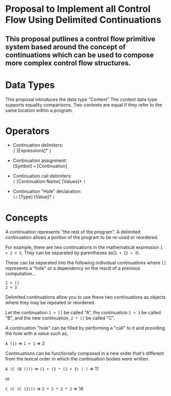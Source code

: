 Proposal to Implement all Control Flow Using Delimited Continuations
===

This proposal putlines a control flow primitive system based around the concept of continuations which can be used to compose more complex control flow structures.
---

# Data Types

This proposal introduces the data type "Context"
The context data type supports equality comparisons.
Two contexts are equal if they refer to the same location within a program.

# Operators

* Continuation delimiters: \
`{` [Expressions]* `}`

* Continuation assignment:\
 [Symbol] `=` [Continuation]

* Continuation call delimiters:\
`(` [Continuation Name] [Values]* `)`

* Continuation "Hole" declaration:\
 `(/` [Type] [Value]? `)`

# Concepts
A continuation represents "the rest of the program". A delimited continuation allows a portion of the program to be re-used or reordered.

For example, there are two continuations in the mathematical expression `1 + 2 + 3`. They can be separated by parentheses as(`1 + `(`2 + 3`).

These can be separated into the following individual continuations where `[]` represents a "hole" or a dependency on the result of a previous computation...

`1 + []`\
`2 + 3`

Delimited continuations allow you to use these two continuations as objects where they may be repeated or reordered.

Let the continuation `1 + []` be called "A", the continuation `2 + 3` be called "B", and the new continuation, `2 * []` be called "C".

A continuation "hole" can be filled by performing a "call" to it and providing the hole with a value such as, 


`A (1)` => `1 + 1` => 2

Continuations can be functionally composed in a new order that's different from the lexical order in which the continuation bodies were written.

`A (C (B ()))` => `(1 + (2 * (2 + 3) ) )` => 11

or 

`C (C (C (2)))` => `2 * 2 * 2 * 2` => 16
